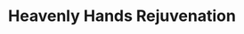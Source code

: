 ---
title: "Heavenly Hands Rejuvenation"
url: /catonsville/heavenly-hands-rejuvenation/
shop: Massage
---